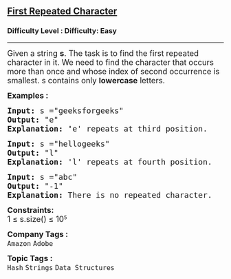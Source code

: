 <h2><a href="https://www.geeksforgeeks.org/problems/find-first-repeated-character4108/1?page=1&category=Strings&sprint=a663236c31453b969852f9ea22507634&sortBy=submissions">First Repeated Character</a></h2><h3>Difficulty Level : Difficulty: Easy</h3><hr><div class="problems_problem_content__Xm_eO"><p><span style="font-size: 18px;">Given a string <strong>s</strong>. The task is to find the first repeated character in it. We need to find the character that occurs more than once and whose index of second occurrence is smallest. s contains only <strong>lowercase</strong> letters.</span></p>
<p><span style="font-size: 18px;"><strong>Examples :</strong></span></p>
<pre><span style="font-size: 18px;"><strong>Input:</strong> s ="geeksforgeeks"
<strong>Output:</strong> "e"
<strong>Explanation: '</strong>e' repeats at third position.</span></pre>
<pre><span style="font-size: 18px;"><strong>Input:</strong> s ="hellogeeks"</span><span style="font-size: 18px;">
<strong>Output:</strong> "l"
<strong>Explanation: </strong>'l' repeats at fourth position.</span></pre>
<pre><span style="font-size: 18px;"><strong>Input:</strong> s ="abc"</span><span style="font-size: 18px;">
<strong>Output:</strong> "-1"
<strong>Explanation: </strong>There is no repeated character.</span></pre>
<p><strong style="font-size: 18px;">Constraints:</strong><br style="font-size: 18px;"><span style="font-size: 18px;">1 ≤ s.size() ≤ 10</span><sup>5</sup></p></div><p><span style=font-size:18px><strong>Company Tags : </strong><br><code>Amazon</code>&nbsp;<code>Adobe</code>&nbsp;<br><p><span style=font-size:18px><strong>Topic Tags : </strong><br><code>Hash</code>&nbsp;<code>Strings</code>&nbsp;<code>Data Structures</code>&nbsp;